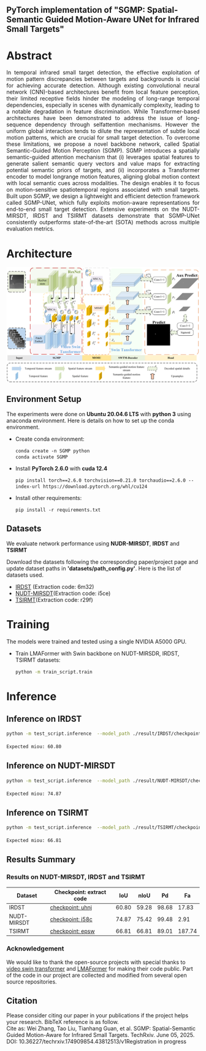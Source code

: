 ## PyTorch implementation of "SGMP: Spatial-Semantic Guided Motion-Aware UNet for Infrared Small Targets"
<!-- [Project](https://github.com/Bethexone/SGMP.git) - [Paper]([https://ieeexplore.ieee.org/document/10758760](https://www.techrxiv.org/users/921880/articles/1296074-sgmp-spatial-semantic-guided-motion-aware-for-infrared-small-targets)) -->
<!-- <hr> -->

# Abstract

<p align="justify">
In temporal infrared small target detection, the effective exploitation of motion pattern discrepancies between targets and backgrounds is crucial for achieving accurate detection. Although existing convolutional neural network (CNN)-based architectures benefit from local feature perception, their limited receptive fields hinder the modeling of long-range temporal dependencies, especially in scenes with dynamically complexity, leading to a notable degradation in feature discrimination. While Transformer-based architectures have been demonstrated to address the issue of long-sequence dependency through selfattention mechanisms. However the uniform global interaction tends to dilute the representation of subtle local motion patterns, which are crucial for small target detection. To overcome these limitations, we propose a novel backbone network, called Spatial Semantic-Guided Motion Perception (SGMP). SGMP introduces a spatially semantic-guided attention mechanism that (i) leverages spatial features to generate salient semantic query vectors and value maps for extracting potential semantic priors of targets, and (ii) incorporates a Transformer encoder to model longrange motion features, aligning global motion context with local semantic cues across modalities. The design enables it to focus on motion-sensitive spatiotemporal regions associated with small targets. Built upon SGMP, we design a lightweight and efficient detection framework called SGMP-UNet, which fully exploits motion-aware representations for end-to-end small target detection. Extensive experiments on the NUDT-MIRSDT, IRDST and TSIRMT datasets demonstrate that SGMP-UNet consistently outperforms state-of-the-art (SOTA) methods across multiple evaluation metrics.
</p>

# Architecture

<p align="center">
  <img src="flow_chart.png"  style="width: auto;" alt="accessibility text">
</p>

## Environment Setup

The experiments were done on **Ubuntu 20.04.6 LTS** with **python 3** using anaconda environment. Here is details on how to set up the conda environment.

* Create conda environment:

  ```create environment
  conda create -n SGMP python
  conda activate SGMP
  ```

* Install **PyTorch 2.6.0** with **cuda 12.4**

  ```setup
  pip install torch==2.6.0 torchvision==0.21.0 torchaudio==2.6.0 --index-url https://download.pytorch.org/whl/cu124
  ```

* Install other requirements:

  ```setup
  pip install -r requirements.txt
  ```

## Datasets

We evaluate network performance using **NUDR-MIRSDT**, **IRDST** and **TSIRMT**

Download the datasets following the corresponding paper/project page and update dataset paths in **'datasets/path_config.py'**.
Here is the list of datasets used.

* [IRDST](https://pan.baidu.com/s/1OA9uFtAzkknn3pFYGO4R0Q?pwd=6m32) (Extraction code: 6m32)
* [NUDT-MIRSDT](https://pan.baidu.com/s/1qrERzVrEYQ7ToRToMuV47Q?pwd=i5ce)(Extraction code: i5ce)
* [TSIRMT](https://pan.baidu.com/s/1-05XbfxNDRHNtDBstZxccg?pwd=r29f)(Extraction code: r29f)

# Training

The models were trained and tested using a single NVIDIA A5000 GPU.  

* Train LMAFormer with Swin backbone on NUDT-MIRSDR, IRDST, TSIRMT datasets:

  ```bash
  python -m train_script.train
  ```

# Inference

## Inference on IRDST

  ```bash
  python -m test_script.inference  --model_path ./result/IRDST/checkpoint_IRDST_val_miou_0.610.pth  --dataset IRDST --flip --msc --output_dir ./predict

  Expected miou: 60.80
  ```

## Inference on NUDT-MIRSDT

  ```bash
  python -m test_script.inference  --model_path ./result/NUDT-MIRSDT/checkpoint_NUDT-MIRSDT_val_miou_0.763.pth  --dataset NUDT-MIRSDT --flip --msc --output_dir ./predict

  Expected miou: 74.87
  ```

## Inference on TSIRMT

  ```bash
  python -m test_script.inference  --model_path ./result/TSIRMT/checkpoint_TSIRMT_val_miou_0.668.pth  --dataset TSIRMT --flip --msc  --output_dir ./predict
  
  Expected miou: 66.81
  ```

## Results Summary

### Results on NUDT-MIRSDT, IRDST and TSIRMT

| Dataset  | Checkpoint: extract code                                                                                        | IoU  | nIoU | Pd | Fa |
|-----------|---------------------------------------------------------------------------------------------------|------|------|------|------|
| IRDST | [checkpoint: uhnj](https://pan.baidu.com/s/10_cUBX2BCjcM6h1nMwcJLw?pwd=uhnj)  | 60.80 | 59.28 | 98.68 | 17.83 |
| NUDT-MIRSDT | [checkpoint: i58c](https://pan.baidu.com/s/1tVov97xd3mHsd61_m7XxUQ?pwd=i58c)  | 74.87 | 75.42 | 99.48 | 2.91 |
| TSIRMT | [checkpoint: epsw](https://pan.baidu.com/s/1FgaZFkYIvZG2gDu8iip2Aw?pwd=epsw)  | 66.81 | 66.81 | 89.01 | 187.74 |

### Acknowledgement

We would like to thank the open-source projects with  special thanks to [video swin transformer](https://github.com/SwinTransformer/Video-Swin-Transformer.git)  and [LMAFormer](https://github.com/lifier/LMAFormer) for making their code public. Part of the code in our project are collected and modified from several open source repositories.

## Citation

Please consider citing our paper in your publications if the project helps your research. BibTeX reference is as follow.  
Cite as: Wei Zhang, Tao Liu, Tianhang Guan, et al. SGMP: Spatial-Semantic Guided Motion-Aware for Infrared Small Targets. TechRxiv. June 05, 2025.
DOI: 10.36227/techrxiv.174909854.43812513/v1Registration in progress
